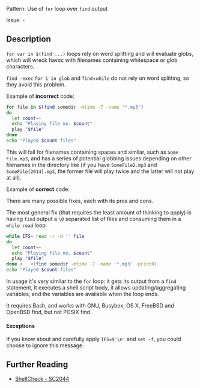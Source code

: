 Pattern: Use of `for` loop over `find` output

Issue: -

## Description

`for var in $(find ...)`  loops rely on word splitting and will evaluate globs, which will wreck havoc with filenames containing whitespace or glob characters.

`find -exec` `for i in glob` and `find`+`while` do not rely on word splitting, so they avoid this problem.

Example of **incorrect** code:

```sh
for file in $(find somedir -mtime -7 -name '*.mp3')
do
  let count++
  echo "Playing file no. $count"
  play "$file"
done
echo "Played $count files"
```

This will fail for filenames containing spaces and similar, such as `Some File.mp3`, and has a series of potential globbing issues depending on other filenames in the directory like (if you have `SomeFile2.mp3` and `SomeFile[2014].mp3`, the former file will play twice and the latter will not play at all).

Example of **correct** code:

There are many possible fixes, each with its pros and cons.

The most general fix (that requires the least amount of thinking to apply) is having `find` output a `\0` separated list of files and consuming them in a `while read` loop:

```sh
while IFS= read -r -d '' file
do
  let count++
  echo "Playing file no. $count"
  play "$file"
done <   <(find somedir -mtime -7 -name '*.mp3' -print0)
echo "Played $count files"
```

In usage it's very similar to the `for` loop: it gets its output from a `find` statement, it executes a shell script body, it allows updating/aggregating variables, and the variables are available when the loop ends.

It requires Bash, and works with GNU, Busybox, OS X, FreeBSD and OpenBSD find, but not POSIX find.

#### Exceptions

If you know about and carefully apply `IFS=$'\n'` and `set -f`, you could choose to ignore this message.

## Further Reading

* [ShellCheck - SC2044](https://github.com/koalaman/shellcheck/wiki/SC2044)
